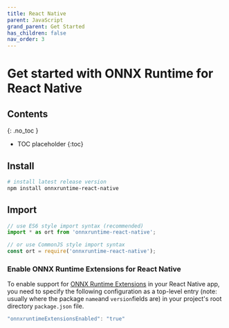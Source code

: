 ```yaml
---
title: React Native
parent: JavaScript
grand_parent: Get Started
has_children: false
nav_order: 3
---
```


# Get started with ONNX Runtime for React Native

## Contents
{: .no_toc }

* TOC placeholder
{:toc}


## Install


```bash
# install latest release version
npm install onnxruntime-react-native
```

## Import


```js
// use ES6 style import syntax (recommended)
import * as ort from 'onnxruntime-react-native';
```
```js
// or use CommonJS style import syntax
const ort = require('onnxruntime-react-native');
```


### Enable ONNX Runtime Extensions for React Native
To enable support for [ONNX Runtime Extensions](https://github.com/microsoft/onnxruntime-extensions) in your React Native app,
you need to specify the following configuration as a top-level entry (note: usually where the package `name`and `version`fields are) in your project's root directory `package.json` file. 

```js
"onnxruntimeExtensionsEnabled": "true"
```

